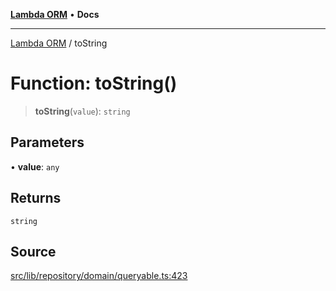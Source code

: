 [**Lambda ORM**](../README.md) • **Docs**

***

[Lambda ORM](../README.md) / toString

# Function: toString()

> **toString**(`value`): `string`

## Parameters

• **value**: `any`

## Returns

`string`

## Source

[src/lib/repository/domain/queryable.ts:423](https://github.com/lambda-orm/lambdaorm-base/blob/f5bdfd5d7ef4bf9d8223ee81080c8ed65a6bb693/src/lib/repository/domain/queryable.ts#L423)
